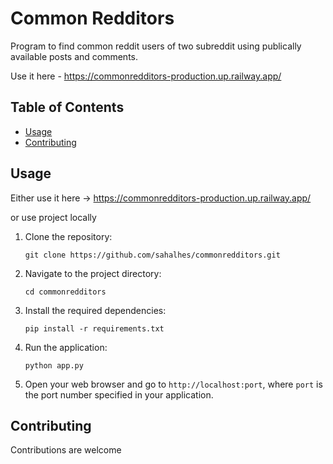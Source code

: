 # Common Redditors

Program to find common reddit users of two subreddit using publically available posts and comments.

Use it here - https://commonredditors-production.up.railway.app/

## Table of Contents

- [Usage](#usage)
- [Contributing](#contributing)

## Usage
Either use it here -> https://commonredditors-production.up.railway.app/

or use project locally 
1. Clone the repository:
    ```
    git clone https://github.com/sahalhes/commonredditors.git
    ```

2. Navigate to the project directory:
    ```
    cd commonredditors
    ```

3. Install the required dependencies:
    ```
    pip install -r requirements.txt
    ```

4. Run the application:
    ```
    python app.py
    ```

5. Open your web browser and go to `http://localhost:port`, where `port` is the port number specified in your application.



## Contributing

Contributions are welcome 
